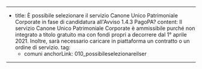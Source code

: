 ---
  - title: È possibile selezionare il servizio Canone Unico Patrimoniale Corporate in fase di candidatura all'Avviso 1.4.3 PagoPA?
    content: Il servizio Canone Unico Patrimoniale Corporate è ammissibile purché non integrato a titolo gratuito ma con fondi propri a decorrere dal 1° aprile 2021. Inoltre, sarà necessario caricare in piattaforma un contratto o un ordine di servizio.
    tag:
      - comuni
    anchorLink: 010_possibileselezionareilser
---